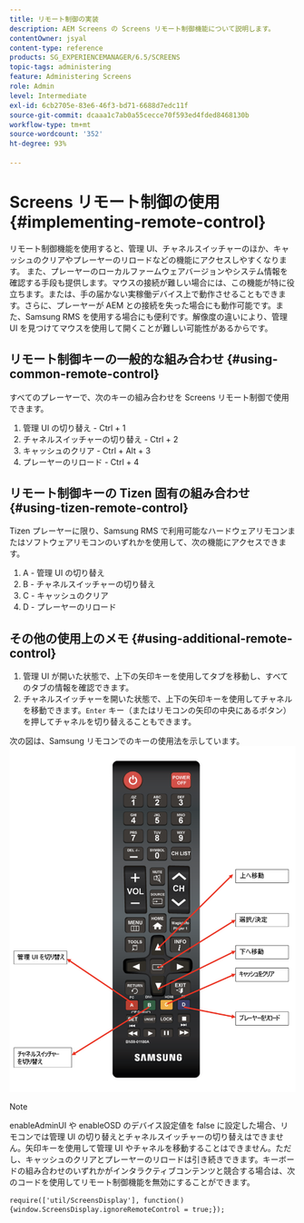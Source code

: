 ```yaml
---
title: リモート制御の実装
description: AEM Screens の Screens リモート制御機能について説明します。
contentOwner: jsyal
content-type: reference
products: SG_EXPERIENCEMANAGER/6.5/SCREENS
topic-tags: administering
feature: Administering Screens
role: Admin
level: Intermediate
exl-id: 6cb2705e-83e6-46f3-bd71-6688d7edc11f
source-git-commit: dcaaa1c7ab0a55cecce70f593ed4fded8468130b
workflow-type: tm+mt
source-wordcount: '352'
ht-degree: 93%

---
```


# Screens リモート制御の使用 {#implementing-remote-control}

リモート制御機能を使用すると、管理 UI、チャネルスイッチャーのほか、キャッシュのクリアやプレーヤーのリロードなどの機能にアクセスしやすくなります。 また、プレーヤーのローカルファームウェアバージョンやシステム情報を確認する手段も提供します。マウスの接続が難しい場合には、この機能が特に役立ちます。または、手の届かない実稼働デバイス上で動作させることもできます。さらに、プレーヤーが AEM との接続を失った場合にも動作可能です。また、Samsung RMS を使用する場合にも便利です。解像度の違いにより、管理 UI を見つけてマウスを使用して開くことが難しい可能性があるからです。

## リモート制御キーの一般的な組み合わせ {#using-common-remote-control}

すべてのプレーヤーで、次のキーの組み合わせを Screens リモート制御で使用できます。

1. 管理 UI の切り替え - Ctrl + 1
1. チャネルスイッチャーの切り替え - Ctrl + 2
1. キャッシュのクリア - Ctrl + Alt + 3
1. プレーヤーのリロード - Ctrl + 4

## リモート制御キーの Tizen 固有の組み合わせ {#using-tizen-remote-control}

Tizen プレーヤーに限り、Samsung RMS で利用可能なハードウェアリモコンまたはソフトウェアリモコンのいずれかを使用して、次の機能にアクセスできます。

1. A - 管理 UI の切り替え
1. B - チャネルスイッチャーの切り替え
1. C - キャッシュのクリア
1. D - プレーヤーのリロード

## その他の使用上のメモ {#using-additional-remote-control}

1. 管理 UI が開いた状態で、上下の矢印キーを使用してタブを移動し、すべてのタブの情報を確認できます。
1. チャネルスイッチャーを開いた状態で、上下の矢印キーを使用してチャネルを移動できます。`Enter` キー（またはリモコンの矢印の中央にあるボタン）を押してチャネルを切り替えることもできます。

次の図は、Samsung リモコンでのキーの使用法を示しています。
![画像](assets/tizen/remote.png)

>[!NOTE]
>enableAdminUI や enableOSD のデバイス設定値を false に設定した場合、リモコンでは管理 UI の切り替えとチャネルスイッチャーの切り替えはできません。矢印キーを使用して管理 UI やチャネルを移動することはできません。ただし、キャッシュのクリアとプレーヤーのリロードは引き続きできます。キーボードの組み合わせのいずれかがインタラクティブコンテンツと競合する場合は、次のコードを使用してリモート制御機能を無効にすることができます。

```
require(['util/ScreensDisplay'], function() {window.ScreensDisplay.ignoreRemoteControl = true;}); 
```

